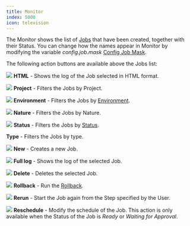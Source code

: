 ```yaml
---
title: Monitor
index: 5000
icon: television
---
```


The Monitor shows the list of [Jobs](/concepts/job) that have been created, together with their Status.  You can change
how the names appear in Monitor by modifying the variable *config.job.mask* [Config Job Mask](/ee/how-to/config-job-mask).

The following action buttons are available above the Jobs list:

![](/static/images/icons/logo-html.svg) **HTML** - Shows the log of the Job selected in HTML format.

![](/static/images/icons/project.svg) **Project** - Filters the Jobs by Project.

![](/static/images/icons/ci-bl.svg) **Environment** - Filters the Jobs by [Environment](/concepts/environment).

![](/static/images/icons/nature.svg) **Nature** - Filters the Jobs by Nature.

![](/static/images/icons/state.svg) **Status** - Filters the Jobs by [Status](/concepts/status).

**Type** - Filters the Jobs by type.

![](/static/images/icons/job.svg) **New** - Creates a new Job.

![](/static/images/icons/job-full-log.svg) **Full log** - Shows the log of the selected Job.

![](/static/images/icons/delete.svg) **Delete** - Deletes the selected Job.

![](/static/images/icons/left.svg) **Rollback** - Run the [Rollback](/concepts/rollback).

![](/static/images/icons/job-restart.svg) **Rerun** - Start the Job again from the Step specified by the User.

![](/static/images/icons/datefield.svg) **Reschedule** - Modify the schedule of the Job. This action is only available
when the Status of the Job is *Ready* or *Waiting for Approval*.
